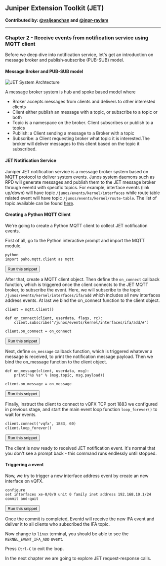 ## Juniper Extension Toolkit (JET)

**Contributed by: [@valjeanchan](https://github.com/valjeanchan) and [@jnpr-raylam](https://github.com/jnpr-raylam)**

---

### Chapter 2 - Receive events from notification service using MQTT client

Before we deep dive into notification service, let's get an introduction on message broker and publish-subscribe (PUB-SUB) model.

#### Message Broker and PUB-SUB model

![JET System Archtecture](https://www.juniper.net/documentation/images/g043543.png)

A message broker system is hub and spoke based model where
- Broker accepts messages from clients and delivers to other interested clients
- Client either publish an message with a topic, or subscribe to a topic or both
- Topic is a namespace on the broker. Client subscribes or publish to a topics
- Publish: a Client sending a message to a Broker with a topic
- Subscribe: a Client requesting broker what topic it is interested.The broker will deliver messages to this client based on the topic it subscribed.

#### JET Notification Service
Juniper JET notification service is a message broker system based on <a href="http://mqtt.org/" target="_blank">MQTT</a> protocol to deliver system events. Junos system daemons such as RPD will generate messages and publish them to the JET message broker through eventd with specific topics. For example, interface events (link up/down) will have topic `/junos/events/kernel/interfaces` while route table related event will have topic `/junos/events/kernel/route-table`. The list of topic available can be found <a href="https://www.juniper.net/documentation/en_US/jet17.4/topics/concept/jet-notification-api-overview.html" target="_blank">here</a>.

#### Creating a Python MQTT Client
We're going to create a Python MQTT client to collect JET notification events.

First of all, go to the Python interactive prompt and import the MQTT module.

```
python
import paho.mqtt.client as mqtt
```
<button type="button" class="btn btn-primary btn-sm" onclick="runSnippetInTab('linux', 0)">Run this snippet</button>

After that, create a MQTT client object. Then define the `on_connect` callback function, which is triggered once the client connects to the JET MQTT broker, to subscribe the event. Here, we will subscribe to the topic `/junos/events/kernel/interfaces/ifa/add` which includes all new interfaces address events.
At last we bind the on_connect function to the client object.

```
client = mqtt.Client()

def on_connect(client, userdata, flags, rc):
    client.subscribe("/junos/events/kernel/interfaces/ifa/add/#")

client.on_connect = on_connect
```
<button type="button" class="btn btn-primary btn-sm" onclick="runSnippetInTab('linux', 1)">Run this snippet</button>

Next, define `on_message` callback function, which is triggered whatever a message is received, to print the notification message payload. Then we bind the on_message function to the client object.

```
def on_message(client, userdata, msg):
    print("%s %s" % (msg.topic, msg.payload))

client.on_message = on_message
```
<button type="button" class="btn btn-primary btn-sm" onclick="runSnippetInTab('linux', 2)">Run this snippet</button>

Finally, instruct the client to connect to vQFX TCP port 1883 we configured in previous stage, and start the main event loop function `loop_forever()`  to wait for events.

```
client.connect('vqfx', 1883, 60)
client.loop_forever()
```
<button type="button" class="btn btn-primary btn-sm" onclick="runSnippetInTab('linux', 3)">Run this snippet</button>

The client is now ready to received JET notification event. It's normal that you don't see a prompt back - this command runs endlessly until stopped.

#### Triggering a event

Now, we try to trigger a new interface address event by create an new interface on vQFX.

```
configure
set interfaces xe-0/0/0 unit 0 family inet address 192.168.10.1/24
commit and-quit
```
<button type="button" class="btn btn-primary btn-sm" onclick="runSnippetInTab('vqfx', 4)">Run this snippet</button>

Once the commit is completed, Eventd will receive the new IFA event and deliver it to all clients who subscribed the IFA topic.

Now change to `linux` terminal, you should be able to see the `KERNEL_EVENT_IFA_ADD` event.

Press `Ctrl-C` to exit the loop.

In the next chapter we are going to explore JET request-response calls.
